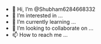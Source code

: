 - 👋 Hi, I’m @Shubham6284668332
- 👀 I’m interested in ...
- 🌱 I’m currently learning ...
- 💞️ I’m looking to collaborate on ...
- 📫 How to reach me ...

<!---
Shubham6284668332/Shubham6284668332 is a ✨ special ✨ repository because its `README.md` (this file) appears on your GitHub profile.
You can click the Preview link to take a look at your changes.
--->
